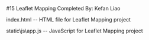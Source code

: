 #15 Leaflet Mapping
Completed By: Kefan Liao

index.html       -- HTML file for Leaflet Mapping project

static\js\app.js -- JavaScript for Leaflet Mapping project
